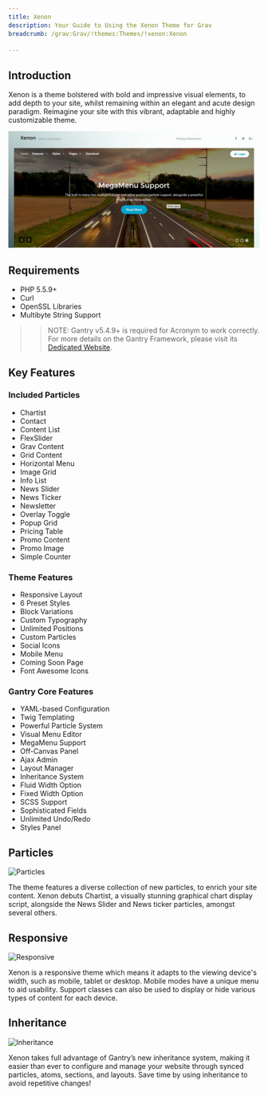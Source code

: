 ```yaml
---
title: Xenon
description: Your Guide to Using the Xenon Theme for Grav
breadcrumb: /grav:Grav/!themes:Themes/!xenon:Xenon

---
```


Introduction
-----

Xenon is a theme bolstered with bold and impressive visual elements, to add depth to your site, whilst remaining within an elegant and acute design paradigm. Reimagine your site with this vibrant, adaptable and highly customizable theme.

![](assets/xenon.jpeg)

Requirements
-----
* PHP 5.5.9+
* Curl
* OpenSSL Libraries
* Multibyte String Support

>> NOTE: Gantry v5.4.9+ is required for Acronym to work correctly. For more details on the Gantry Framework, please visit its [Dedicated Website](http://gantry.org).

Key Features
-----


### Included Particles

* Chartist
* Contact
* Content List
* FlexSlider
* Grav Content
* Grid Content
* Horizontal Menu
* Image Grid
* Info List
* News Slider
* News Ticker
* Newsletter
* Overlay Toggle
* Popup Grid
* Pricing Table
* Promo Content
* Promo Image
* Simple Counter 

### Theme Features

* Responsive Layout
* 6 Preset Styles
* Block Variations
* Custom Typography
* Unlimited Positions
* Custom Particles
* Social Icons
* Mobile Menu
* Coming Soon Page
* Font Awesome Icons 

### Gantry Core Features

* YAML-based Configuration
* Twig Templating
* Powerful Particle System
* Visual Menu Editor
* MegaMenu Support
* Off-Canvas Panel
* Ajax Admin
* Layout Manager
* Inheritance System
* Fluid Width Option
* Fixed Width Option
* SCSS Support
* Sophisticated Fields
* Unlimited Undo/Redo
* Styles Panel

## Particles

![Particles](ft-2.jpg)

The theme features a diverse collection of new particles, to enrich your site content. Xenon debuts Chartist, a visually stunning graphical chart display script, alongside the News Slider and News ticker particles, amongst several others.

## Responsive

![Responsive](ft-3.jpg)

Xenon is a responsive theme which means it adapts to the viewing device's width, such as mobile, tablet or desktop. Mobile modes have a unique menu to aid usability. Support classes can also be used to display or hide various types of content for each device.

## Inheritance

![Inheritance](ft-4.jpg)

Xenon takes full advantage of Gantry’s new inheritance system, making it easier than ever to configure and manage your website through synced particles, atoms, sections, and layouts. Save time by using inheritance to avoid repetitive changes!
